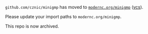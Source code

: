 `github.com/cznic/minigmp` has moved to [`modernc.org/minigmp`](https://godoc.org/modernc.org/minigmp) ([vcs](https://gitlab.com/cznic/minigmp)).

Please update your import paths to `modernc.org/minigmp`.

This repo is now archived.
